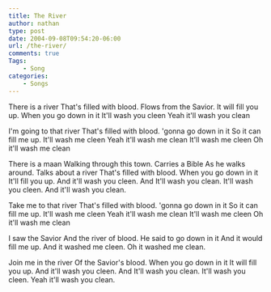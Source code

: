 ```yaml
---
title: The River
author: nathan
type: post
date: 2004-09-08T09:54:20-06:00
url: /the-river/
comments: true
Tags:
    - Song
categories:
    - Songs
---
```

There is a river
That's filled with blood.
Flows from the Savior.
It will fill you up.
When you go down in it
It'll wash you cleen
Yeah it'll wash you clean

I'm going to that river
That's filled with blood.
'gonna go down in it
So it can fill me up.
It'll wash me cleen
Yeah it'll wash me clean
It'll wash me cleen
Oh it'll wash me clean

There is a maan
Walking through this town.
Carries a Bible
As he walks around.
Talks about a river
That's filled with blood.
When you go down in it
It'll fill you up.
And it'll wash you cleen.
And It'll wash you clean.
It'll wash you cleen.
And it'll wash you clean.

Take me to that river
That's filled with blood.
'gonna go down in it
So it can fill me up.
It'll wash me cleen
Yeah it'll wash me clean
It'll wash me cleen
Oh it'll wash me clean

I saw the Savior
And the river of blood.
He said to go down in it
And it would fill me up.
And it washed me cleen.
Oh it washed me clean.

Join me in the river
Of the Savior's blood.
When you go down in it
It will fill you up.
And it'll wash you cleen.
And It'll wash you clean.
It'll wash you cleen.
Yeah it'll wash you clean.
